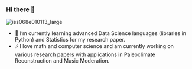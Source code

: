 ### Hi there 👋
![iss068e010113_large](https://user-images.githubusercontent.com/68458561/206994866-6045b218-9f55-4d05-89c0-6b338d05a928.jpg)
- 🔭 I’m currently learning advanced Data Science languages (libraries in Python) and Statistics for my research paper.
- ⚡ I love math and computer science and am currently working on various research papers with applications in Paleoclimate Reconstruction and Music Moderation.


